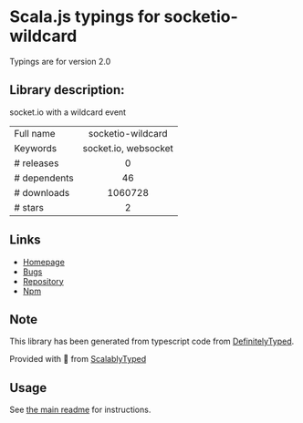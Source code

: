
# Scala.js typings for socketio-wildcard

Typings are for version 2.0

## Library description:
socket.io with a wildcard event

|                    |                 |
| ------------------ | :-------------: |
| Full name          | socketio-wildcard |
| Keywords           | socket.io, websocket |
| # releases         | 0 |
| # dependents       | 46 |
| # downloads        | 1060728 |
| # stars            | 2 |

## Links
- [Homepage](https://github.com/hden/socketio-wildcard)
- [Bugs](https://github.com/hden/socketio-wildcard/issues)
- [Repository](https://github.com/hden/socketio-wildcard)
- [Npm](https://www.npmjs.com/package/socketio-wildcard)
    


## Note
This library has been generated from typescript code from [DefinitelyTyped](https://definitelytyped.org).

Provided with :purple_heart: from [ScalablyTyped](https://github.com/oyvindberg/ScalablyTyped)

## Usage
See [the main readme](../../readme.md) for instructions.


